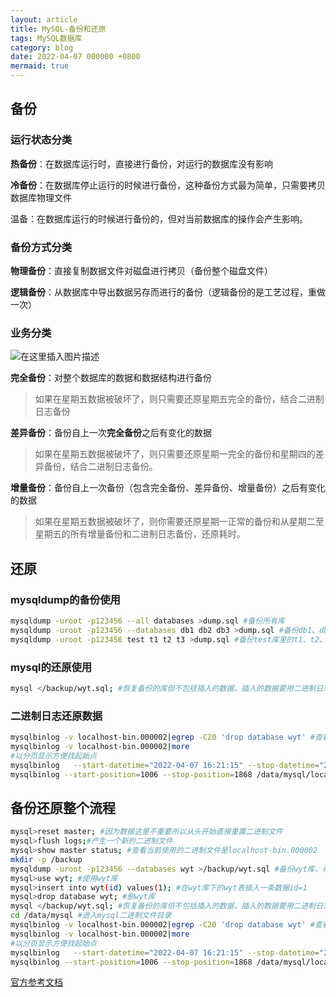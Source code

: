 ```yaml
---
layout: article
title: MySQL-备份和还原
tags: MySQL数据库
category: blog
date: 2022-04-07 000000 +0800
mermaid: true
---
```



## 备份

### 运行状态分类

**热备份**：在数据库运行时，直接进行备份，对运行的数据库没有影响

**冷备份**：在数据库停止运行的时候进行备份，这种备份方式最为简单，只需要拷贝数据库物理文件

温备：在数据库运行的时候进行备份的，但对当前数据库的操作会产生影响。

### 备份方式分类

**物理备份**：直接复制数据文件对磁盘进行拷贝（备份整个磁盘文件）

**逻辑备份**：从数据库中导出数据另存而进行的备份（逻辑备份的是工艺过程，重做一次）

### 业务分类
![在这里插入图片描述](https://img-blog.csdnimg.cn/b477b439330b458f89d256dbaaba93e7.png?x-oss-process=image/watermark,type_d3F5LXplbmhlaQ,shadow_50,text_Q1NETiBAeXV0YW9fNTE3,size_17,color_FFFFFF,t_70,g_se,x_16)

**完全备份**：对整个数据库的数据和数据结构进行备份

> 如果在星期五数据被破坏了，则只需要还原星期五完全的备份，结合二进制日志备份

 
 **差异备份**：备份自上一次**完全备份**之后有变化的数据

>  如果在星期五数据被破坏了，则只需要还原星期一完全的备份和星期四的差异备份，结合二进制日志备份。

 
  **增量备份**：备份自上一次备份（包含完全备份、差异备份、增量备份）之后有变化的数据

>   如果在星期五数据被破坏了，则你需要还原星期一正常的备份和从星期二至星期五的所有增量备份和二进制日志备份，还原耗时。

## 还原
### mysqldump的备份使用
```bash
mysqldump -uroot -p123456 --all databases >dump.sql #备份所有库
mysqldump -uroot -p123456 --databases db1 db2 db3 >dump.sql #备份db1、db2、db3库
mysqldump -uroot -p123456 test t1 t2 t3 >dump.sql #备份test库里的t1、t2、t3表
```

### mysql的还原使用

```bash
mysql </backup/wyt.sql; #恢复备份的库但不包括插入的数据，插入的数据要用二进制日志恢复。
```
### 二进制日志还原数据

```bash
mysqlbinlog -v localhost-bin.000002|egrep -C20 'drop database wyt' #查看删库前后20行操作，主要看前,egrep -B20,找结束点
mysqlbinlog -v localhost-bin.000002|more
#以分页显示方便找起始点
mysqlbinlog   --start-datetime="2022-04-07 16:21:15" --stop-datetime="2022-04-27 16:35:14" /data/mysql/localhost-bin.000002| mysql -uroot -p123456 #时间点恢复
mysqlbinlog --start-position=1006 --stop-position=1868 /data/mysql/localhost-bin.000002| mysql -u root -p123456 #位置点恢复
```

## 备份还原整个流程
```bash
mysql>reset master; #因为数据这里不重要所以从头开始直接重置二进制文件
mysql>flush logs;#产生一个新的二进制文件
mysql>show master status; #查看当前使用的二进制文件是localhost-bin.000002 
mkdir -p /backup
mysqldump -uroot -p123456 --databases wyt >/backup/wyt.sql #备份wyt库，存到/backup目录下名字为wyt.sql
mysql>use wyt; #使用wyt库
mysql>insert into wyt(id) values(1); #在wyt库下的wyt表插入一条数据id=1
mysql>drop database wyt; #删wyt库
mysql </backup/wyt.sql; #恢复备份的库但不包括插入的数据，插入的数据要用二进制日志恢复。
cd /data/mysql #进入mysql二进制文件目录
mysqlbinlog -v localhost-bin.000002|egrep -C20 'drop database wyt' #查看删库前后20行操作，主要看前,egrep -B20,找结束点
mysqlbinlog -v localhost-bin.000002|more
#以分页显示方便找起始点
mysqlbinlog   --start-datetime="2022-04-07 16:21:15" --stop-datetime="2022-04-27 16:35:14" /data/mysql/localhost-bin.000002| mysql -uroot -p123456 #时间点恢复
mysqlbinlog --start-position=1006 --stop-position=1868 /data/mysql/localhost-bin.000002| mysql -u root -p123456 #位置点恢复
```
[官方参考文档](https://dev.mysql.com/doc/refman/5.7/en/point-in-time-recovery-positions.html)
